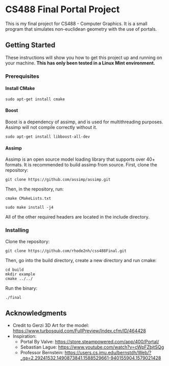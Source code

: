 # CS488 Final Portal Project

This is my final project for CS488 - Computer Graphics. It is a small program that simulates non-euclidean geometry with the use of portals.

## Getting Started

These instructions will show you how to get this project up and running on your machine. **This has only been tested in a Linux Mint environment.**

### Prerequisites

#### Install CMake

```
sudo apt-get install cmake
```

#### Boost

Boost is a dependency of assimp, and is used for multithreading purposes. Assimp will not compile correctly without it.

```
sudo apt-get install libboost-all-dev
```

#### Assimp

Assimp is an open source model loading library that supports over 40+ formats. 
It is recommended to build assimp from source. 
First, clone the repository:

```
git clone https://github.com/assimp/assimp.git
```

Then, in the repository, run:

```
cmake CMakeLists.txt
```
```
sudo make install -j4
```

All of the other required headers are located in the include directory.

### Installing

Clone the repository:

```
git clone https://github.com/rhode2nh/css488Final.git
```

Then, go into the build directory, create a new directory and run cmake:

```
cd build
mkdir example
cmake ../../
```

Run the binary:

```
./final
```


## Acknowledgments

* Credit to Gerzi 3D Art for the model: https://www.turbosquid.com/FullPreview/Index.cfm/ID/464428
* Inspiration:
  - Portal By Valve: https://store.steampowered.com/app/400/Portal/
  - Sebastian Lague: https://www.youtube.com/watch?v=cWpFZbjtSQg
  - Professor Bernstein: https://users.cs.jmu.edu/bernstdh/Web/?_ga=2.29241532.1490873841.1588529661-940155904.1579021428

